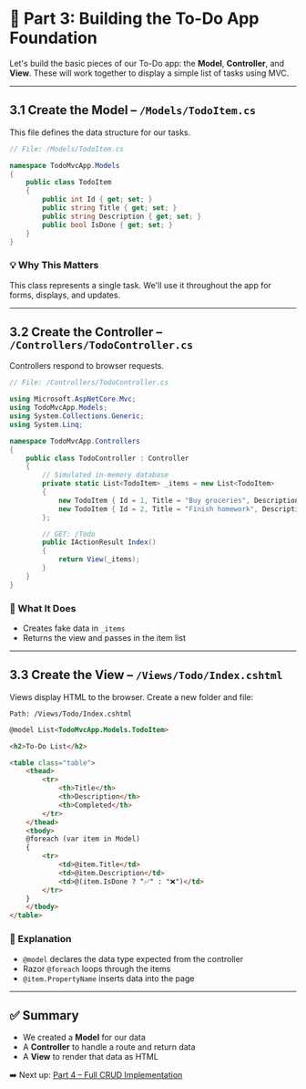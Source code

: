# 🧱 Part 3: Building the To-Do App Foundation

Let's build the basic pieces of our To-Do app: the **Model**, **Controller**, and **View**. These will work together to display a simple list of tasks using MVC.

---

## 3.1 Create the Model – `/Models/TodoItem.cs`

This file defines the data structure for our tasks.

```csharp
// File: /Models/TodoItem.cs

namespace TodoMvcApp.Models
{
    public class TodoItem
    {
        public int Id { get; set; }
        public string Title { get; set; }
        public string Description { get; set; }
        public bool IsDone { get; set; }
    }
}
```

### 💡 Why This Matters

This class represents a single task. We'll use it throughout the app for forms, displays, and updates.

---

## 3.2 Create the Controller – `/Controllers/TodoController.cs`

Controllers respond to browser requests.

```csharp
// File: /Controllers/TodoController.cs

using Microsoft.AspNetCore.Mvc;
using TodoMvcApp.Models;
using System.Collections.Generic;
using System.Linq;

namespace TodoMvcApp.Controllers
{
    public class TodoController : Controller
    {
        // Simulated in-memory database
        private static List<TodoItem> _items = new List<TodoItem>
        {
            new TodoItem { Id = 1, Title = "Buy groceries", Description = "Milk, eggs, bread", IsDone = false },
            new TodoItem { Id = 2, Title = "Finish homework", Description = "Math and Science", IsDone = true }
        };

        // GET: /Todo
        public IActionResult Index()
        {
            return View(_items);
        }
    }
}
```

### 🧠 What It Does

* Creates fake data in `_items`
* Returns the view and passes in the item list

---

## 3.3 Create the View – `/Views/Todo/Index.cshtml`

Views display HTML to the browser. Create a new folder and file:

```plaintext
Path: /Views/Todo/Index.cshtml
```

```html
@model List<TodoMvcApp.Models.TodoItem>

<h2>To-Do List</h2>

<table class="table">
    <thead>
        <tr>
            <th>Title</th>
            <th>Description</th>
            <th>Completed</th>
        </tr>
    </thead>
    <tbody>
    @foreach (var item in Model)
    {
        <tr>
            <td>@item.Title</td>
            <td>@item.Description</td>
            <td>@(item.IsDone ? "✅" : "❌")</td>
        </tr>
    }
    </tbody>
</table>
```

### 📘 Explanation

* `@model` declares the data type expected from the controller
* Razor `@foreach` loops through the items
* `@item.PropertyName` inserts data into the page

---

## ✅ Summary

* We created a **Model** for our data
* A **Controller** to handle a route and return data
* A **View** to render that data as HTML

➡️ Next up: [Part 4 – Full CRUD Implementation](./part4_crud_operations.md)
